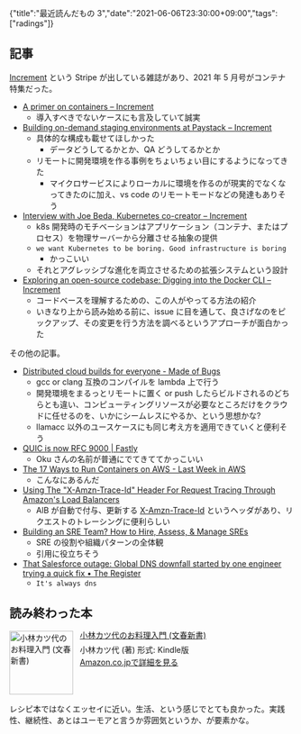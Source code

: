{"title":"最近読んだもの 3","date":"2021-06-06T23:30:00+09:00","tags":["radings"]}

## 記事

[Increment](https://increment.com/containers/) という Stripe が出している雑誌があり、2021 年 5 月号がコンテナ特集だった。

- [A primer on containers – Increment](https://increment.com/containers/primer-on-containerization/)
    - 導入すべきでないケースにも言及していて誠実
- [Building on\-demand staging environments at Paystack – Increment](https://increment.com/containers/on-demand-staging-environments-kubernetes/)
    - 具体的な構成も載せてほしかった
        - データどうしてるかとか、QA どうしてるかとか
    - リモートに開発環境を作る事例をちょいちょい目にするようになってきた
        - マイクロサービスによりローカルに環境を作るのが現実的でなくなってきたのに加え、vs code のリモートモードなどの発達もありそう
- [Interview with Joe Beda, Kubernetes co\-creator – Increment](https://increment.com/containers/joe-beda-interview/)
    - k8s 開発時のモチベーションはアプリケーション（コンテナ、またはプロセス）を物理サーバーから分離させる抽象の提供
    - `we want Kubernetes to be boring. Good infrastructure is boring`
        - かっこいい
    - それとアグレッシブな進化を両立させるための拡張システムという設計
- [Exploring an open\-source codebase: Digging into the Docker CLI – Increment](https://increment.com/containers/exploring-open-source-codebase-docker-cli/)
    - コードベースを理解するための、この人がやってる方法の紹介
    - いきなり上から読み始める前に、issue に目を通して、良さげなのをピックアップ、その変更を行う方法を調べるというアプローチが面白かった

その他の記事。

- [Distributed cloud builds for everyone \- Made of Bugs](https://blog.nelhage.com/post/distributed-builds-for-everyone/)
    - gcc or clang 互換のコンパイルを lambda 上で行う
    - 開発環境をまるっとリモートに置く or push したらビルドされるのどちらとも違い、コンピューティングリソースが必要なところだけをクラウドに任せるのを、いかにシームレスにやるか、という思想かな?
    - llamacc 以外のユースケースにも同じ考え方を適用できていくと便利そう
- [QUIC is now RFC 9000 \| Fastly](https://www.fastly.com/blog/quic-is-now-rfc-9000)
    - Oku さんの名前が普通にでてきててかっこいい
- [The 17 Ways to Run Containers on AWS \- Last Week in AWS](https://www.lastweekinaws.com/blog/the-17-ways-to-run-containers-on-aws/)
    - こんなにあるんだ
- [Using The "X\-Amzn\-Trace\-Id" Header For Request Tracing Through Amazon's Load Balancers](https://www.bennadel.com/blog/4054-using-the-x-amzn-trace-id-header-for-request-tracing-through-amazons-load-balancers.htm)
    - AlB が自動で付与、更新する [X-Amzn-Trace-Id](https://docs.aws.amazon.com/elasticloadbalancing/latest/application/load-balancer-request-tracing.html) というヘッダがあり、リクエストのトレーシングに便利らしい
- [Building an SRE Team? How to Hire, Assess, & Manage SREs](https://www.blameless.com/blog/sre-team)
    - SRE の役割や組織パターンの全体観
    - 引用に役立ちそう
- [That Salesforce outage: Global DNS downfall started by one engineer trying a quick fix • The Register](https://www.theregister.com/2021/05/19/salesforce_root_cause/)
    - `It's always dns`

## 読み終わった本

<div class="amazlet-box" style="margin-bottom:0px;"><div class="amazlet-image" style="float:left;margin:0px 12px 1px 0px;"><a href="http://www.amazon.co.jp/exec/obidos/ASIN/B00Y0A8TZO/pleasesleep-22/ref=nosim/" name="amazletlink" target="_blank"><img src="https://m.media-amazon.com/images/I/41yo4qcSzlL.jpg" alt="小林カツ代のお料理入門 (文春新書)" style="border: none; width: 113px;" /></a></div><div class="amazlet-info" style="line-height:120%; margin-bottom: 10px"><div class="amazlet-name" style="margin-bottom:10px;line-height:120%"><a href="http://www.amazon.co.jp/exec/obidos/ASIN/B00Y0A8TZO/pleasesleep-22/ref=nosim/" name="amazletlink" target="_blank">小林カツ代のお料理入門 (文春新書)</a></div><div class="amazlet-detail">小林カツ代  (著)  形式: Kindle版<br/></div><div class="amazlet-sub-info" style="float: left;"><div class="amazlet-link" style="margin-top: 5px"><a href="http://www.amazon.co.jp/exec/obidos/ASIN/B00Y0A8TZO/pleasesleep-22/ref=nosim/" name="amazletlink" target="_blank">Amazon.co.jpで詳細を見る</a></div></div></div><div class="amazlet-footer" style="clear: left"></div></div>

レシピ本ではなくエッセイに近い。生活、という感じでとても良かった。実践性、継続性、あとはユーモアと言うか雰囲気というか、が要素かな。
